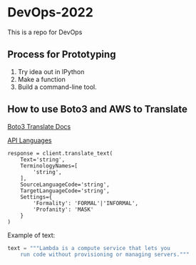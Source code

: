 # DevOps-2022
This is a repo for DevOps

## Process for Prototyping

1.  Try idea out in IPython
2.  Make a function
3.  Build a command-line tool.


## How to use Boto3 and AWS to Translate

[Boto3 Translate Docs](https://boto3.amazonaws.com/v1/documentation/api/latest/reference/services/translate.html#Translate.Client.translate_text)

[API Languages](https://docs.aws.amazon.com/translate/latest/dg/API_ListLanguages.html)

```
response = client.translate_text(
    Text='string',
    TerminologyNames=[
        'string',
    ],
    SourceLanguageCode='string',
    TargetLanguageCode='string',
    Settings={
        'Formality': 'FORMAL'|'INFORMAL',
        'Profanity': 'MASK'
    }
)
```

Example of text:

```python
text = """Lambda is a compute service that lets you 
    run code without provisioning or managing servers."""
```


